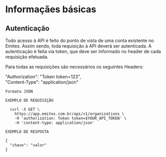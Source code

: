 # Informaçães básicas

<!-- ## Introdução


O Emites possui uma API REST para interagir com seus recursos, através de objetos JSON sobre HTTP, usando todos principais verbos HTTP (GET, POST, PATCH, DELETE). Cada recurso possui sua própria URL e pode ser manipulado de maneira isolada, tentando assim seguir os princípios REST ao máximo. -->


## Autenticação


Todo acesso à API é feito do ponto de vista de uma conta existente no Emites. Assim sendo, toda requisição à API deverá ser autenticada. A autenticação é feita via token, que deve ser informado no header de cada requisição efetuada.

Para todas as requisições são necessários os seguintes Headers:

"Authorization": "Token token=123",  
"Content-Type": "application/json"



  ```shell
  Formato JSON

  EXEMPLO DE REQUISIÇÃO

    curl -X GET \
      https://app.emites.com.br/api/v1/organizations \
      -H 'authorization: Token token=$YOUR_API_TOKEN' \
      -H 'content-type: application/json' 

  EXEMPLO DE RESPOSTA

  {
    "chave": "valor"
  }

  ```

